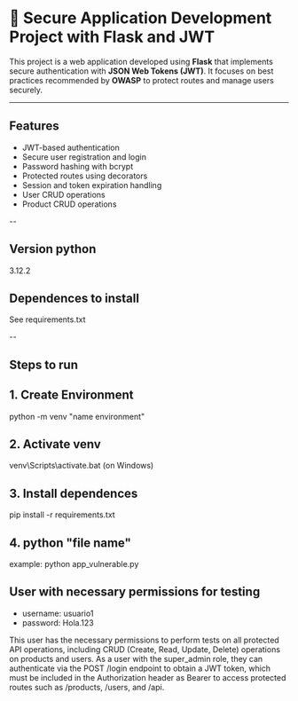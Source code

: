 # 🔐 Secure Application Development Project with Flask and JWT

This project is a web application developed using **Flask** that implements secure authentication with **JSON Web Tokens (JWT)**. It focuses on best practices recommended by **OWASP** to protect routes and manage users securely.

---

## Features

- JWT-based authentication
- Secure user registration and login
- Password hashing with bcrypt
- Protected routes using decorators
- Session and token expiration handling
- User CRUD operations
- Product CRUD operations

--

## Version python
3.12.2

## Dependences to install
See requirements.txt

--

## Steps to run
## 1. Create Environment
python -m venv "name environment"
## 2. Activate venv
venv\Scripts\activate.bat (on Windows)
## 3. Install dependences
pip install -r requirements.txt
## 4. python "file name"
example:
python app_vulnerable.py

## User with necessary permissions for testing

- username: usuario1
- password: Hola.123

This user has the necessary permissions to perform tests on all protected API operations, including CRUD (Create, Read, Update, Delete) operations on products and users. As a user with the super_admin role, they can authenticate via the POST /login endpoint to obtain a JWT token, which must be included in the Authorization header as Bearer <token> to access protected routes such as /products, /users, and /api.
